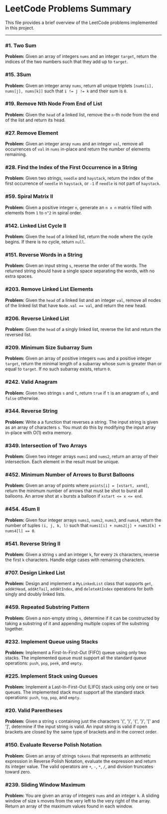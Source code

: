 # LeetCode Problems Summary

This file provides a brief overview of the LeetCode problems implemented in this project.

---

### #1. Two Sum
**Problem:** Given an array of integers `nums` and an integer `target`, return the indices of the two numbers such that they add up to `target`.

### #15. 3Sum
**Problem:** Given an integer array `nums`, return all unique triplets `[nums[i], nums[j], nums[k]]` such that `i != j != k` and their sum is `0`.

### #19. Remove Nth Node From End of List
**Problem:** Given the `head` of a linked list, remove the `n`-th node from the end of the list and return its head.

### #27. Remove Element
**Problem:** Given an integer array `nums` and an integer `val`, remove all occurrences of `val` in `nums` in-place and return the number of elements remaining.

### #28. Find the Index of the First Occurrence in a String
**Problem:** Given two strings, `needle` and `haystack`, return the index of the first occurrence of `needle` in `haystack`, or `-1` if `needle` is not part of `haystack`.

### #59. Spiral Matrix II
**Problem:** Given a positive integer `n`, generate an `n x n` matrix filled with elements from `1` to `n^2` in spiral order.

### #142. Linked List Cycle II
**Problem:** Given the `head` of a linked list, return the node where the cycle begins. If there is no cycle, return `null`.

### #151. Reverse Words in a String
**Problem:** Given an input string `s`, reverse the order of the words. The returned string should have a single space separating the words, with no extra spaces.

### #203. Remove Linked List Elements
**Problem:** Given the `head` of a linked list and an integer `val`, remove all nodes of the linked list that have `Node.val == val`, and return the new head.

### #206. Reverse Linked List
**Problem:** Given the `head` of a singly linked list, reverse the list and return the reversed list.

### #209. Minimum Size Subarray Sum
**Problem:** Given an array of positive integers `nums` and a positive integer `target`, return the minimal length of a subarray whose sum is greater than or equal to `target`. If no such subarray exists, return `0`.

### #242. Valid Anagram
**Problem:** Given two strings `s` and `t`, return `true` if `t` is an anagram of `s`, and `false` otherwise.

### #344. Reverse String
**Problem:** Write a a function that reverses a string. The input string is given as an array of characters `s`. You must do this by modifying the input array in-place with O(1) extra memory.

### #349. Intersection of Two Arrays
**Problem:** Given two integer arrays `nums1` and `nums2`, return an array of their intersection. Each element in the result must be unique.

### #452. Minimum Number of Arrows to Burst Balloons
**Problem:** Given an array of points where `points[i] = [xstart, xend]`, return the minimum number of arrows that must be shot to burst all balloons. An arrow shot at `x` bursts a balloon if `xstart <= x <= end`.

### #454. 4Sum II
**Problem:** Given four integer arrays `nums1`, `nums2`, `nums3`, and `nums4`, return the number of tuples `(i, j, k, l)` such that `nums1[i] + nums2[j] + nums3[k] + nums4[l] == 0`.

### #541. Reverse String II
**Problem:** Given a string `s` and an integer `k`, for every `2k` characters, reverse the first `k` characters. Handle edge cases with remaining characters.

### #707. Design Linked List
**Problem:** Design and implement a `MyLinkedList` class that supports `get`, `addAtHead`, `addAtTail`, `addAtIndex`, and `deleteAtIndex` operations for both singly and doubly linked lists.

### #459. Repeated Substring Pattern
**Problem:** Given a non-empty string `s`, determine if it can be constructed by taking a substring of it and appending multiple copies of the substring together.

### #232. Implement Queue using Stacks
**Problem:** Implement a First-In-First-Out (FIFO) queue using only two stacks. The implemented queue must support all the standard queue operations: `push`, `pop`, `peek`, and `empty`.

### #225. Implement Stack using Queues
**Problem:** Implement a Last-In-First-Out (LIFO) stack using only one or two queues. The implemented stack must support all the standard stack operations: `push`, `top`, `pop`, and `empty`.

### #20. Valid Parentheses
**Problem:** Given a string `s` containing just the characters '(', ')', '{', '}', '[' and ']', determine if the input string is valid. An input string is valid if open brackets are closed by the same type of brackets and in the correct order.

### #150. Evaluate Reverse Polish Notation
**Problem:** Given an array of strings `tokens` that represents an arithmetic expression in Reverse Polish Notation, evaluate the expression and return its integer value. The valid operators are `+`, `-`, `*`, `/`, and division truncates toward zero.

### #239. Sliding Window Maximum
**Problem:** You are given an array of integers `nums` and an integer `k`. A sliding window of size `k` moves from the very left to the very right of the array. Return an array of the maximum values found in each window.
